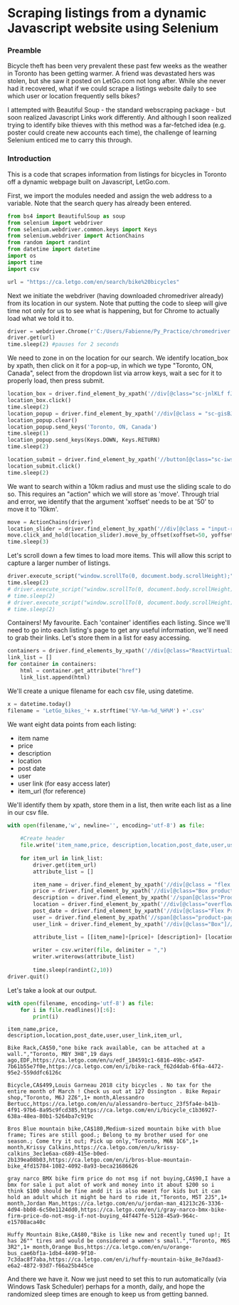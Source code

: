 
# Scraping listings from a dynamic Javascript website using Selenium

### Preamble
Bicycle theft has been very prevalent these past few weeks as the weather in Toronto has been getting warmer. A friend was devastated hers was stolen, but she saw it posted on LetGo.com not long after. While she never had it recovered, what if we could scrape a listings website daily to see which user or location frequently sells bikes? 

I attempted with Beautiful Soup - the standard webscraping package - but soon realized Javascript Links work differently. And although I soon realized trying to identify bike thieves with this method was a far-fetched idea (e.g. poster could create new accounts each time), the challenge of learning Selenium enticed me to carry this through.

### Introduction

This is a code that scrapes information from listings for bicycles in Toronto off a dynamic webpage built on Javascript, LetGo.com. 

First, we import the modules needed and assign the web address to a variable. Note that the search query has already been entered. 


```python
from bs4 import BeautifulSoup as soup
from selenium import webdriver
from selenium.webdriver.common.keys import Keys
from selenium.webdriver import ActionChains
from random import randint
from datetime import datetime
import os
import time
import csv

url = "https://ca.letgo.com/en/search/bike%20bicycles"
```

Next we initiate the webdriver (having downloaded chromedriver already) from its location in our system. Note that putting the code to sleep will give time not only for us to see what is happening, but for Chrome to actually load what we told it to.


```python
driver = webdriver.Chrome(r'C:/Users/Fabienne/Py_Practice/chromedriver.exe')
driver.get(url)
time.sleep(2) #pauses for 2 seconds
```

We need to zone in on the location for our search. We identify location_box by xpath, then click on it for a pop-up, in which we type "Toronto, ON, Canada", select from the dropdown list via arrow keys, wait a sec for it to properly load, then press submit.


```python
location_box = driver.find_element_by_xpath('//div[@class="sc-jnlKLf fJBPoC"]')
location_box.click()
time.sleep(2)
location_popup = driver.find_element_by_xpath('//div[@class = "sc-gisBJw knqFpP"]//input[@type="search"]')
location_popup.clear()
location_popup.send_keys('Toronto, ON, Canada')
time.sleep(1)
location_popup.send_keys(Keys.DOWN, Keys.RETURN)
time.sleep(2)

location_submit = driver.find_element_by_xpath('//button[@class="sc-iwsKbI bLghaB sc-ifAKCX zcOkP"]')
location_submit.click()
time.sleep(2)
```

We want to search within a 10km radius and must use the sliding scale to do so. This requires an "action" which we will store as 'move'. Through trial and error, we identify that the argument 'xoffset' needs to be at '50' to move it to '10km'. 


```python
move = ActionChains(driver)
location_slider = driver.find_element_by_xpath('//div[@class = "input-range__track input-range__track--background"]//div[@class = "input-range__slider"]')
move.click_and_hold(location_slider).move_by_offset(xoffset=50, yoffset=0).release().perform()
time.sleep(3)
```

Let's scroll down a few times to load more items. This will allow this script to capture a larger number of listings.


```python
driver.execute_script("window.scrollTo(0, document.body.scrollHeight);")
time.sleep(2)
# driver.execute_script("window.scrollTo(0, document.body.scrollHeight);")
# time.sleep(2)
# driver.execute_script("window.scrollTo(0, document.body.scrollHeight);")
# time.sleep(2)
```

Containers! My favourite. Each 'container' identifies each listing. Since we'll need to go into each listing's page to get any useful information, we'll need to grab their links. Let's store them in a list for easy accessing. 


```python
containers = driver.find_elements_by_xpath('//div[@class="ReactVirtualized__Collection__cell"]//a')
link_list = []
for container in containers:
    html = container.get_attribute("href")
    link_list.append(html)
```

We'll create a unique filename for each csv file, using datetime. 


```python
x = datetime.today()
filename = 'LetGo_bikes_'+ x.strftime('%Y-%m-%d_%H%M') +'.csv'
```

We want eight data points from each listing:
- item name
- price
- description
- location
- post date
- user
- user link (for easy access later)
- item_url (for reference)

We'll identify them by xpath, store them in a list, then write each list as a line in our csv file.


```python
with open(filename,'w', newline='', encoding='utf-8') as file:
    
    #Create header
    file.write('item_name,price, description,location,post_date,user,user_link,item_url,\n')
    
    for item_url in link_list:
        driver.get(item_url)
        attribute_list = []

        item_name = driver.find_element_by_xpath('//div[@class = "flex flex-column justify-between product-page__main-container___23Czq"]//h1').text
        price = driver.find_element_by_xpath('//div[@class="Box product-page__user-price___36nF3"]//h3').text
        description = driver.find_element_by_xpath('//span[@class="ProductDetail__name-description___1-PCj"]').text.strip().replace('\n','; ')
        location = driver.find_element_by_xpath('//div[@class="overflow-hidden"]//h4').text
        post_date = driver.find_element_by_xpath('//div[@class="Flex ProductDetail__badges___g0ZvT"]//div//div').text
        user = driver.find_element_by_xpath('//span[@class="product-page__userName___TxLGJ"]').text
        user_link = driver.find_element_by_xpath('//div[@class="Box"]//div//div//a').get_attribute("href")

        attribute_list = [[item_name]+[price]+ [description]+ [location]+ [post_date]+ [user]+ [user_link]+ [item_url]]
        
        writer = csv.writer(file, delimiter = ",")
        writer.writerows(attribute_list)
        
        time.sleep(randint(2,10))
driver.quit()
```

Let's take a look at our output.


```python
with open(filename, encoding='utf-8') as file:
    for i in file.readlines()[:6]:
        print(i)
```

    item_name,price, description,location,post_date,user,user_link,item_url,
    
    Bike Rack,CA$50,"one bike rack available, can be attached at a wall.","Toronto, M8Y 3H8",19 days ago,EDF,https://ca.letgo.com/en/u/edf_184591c1-6816-49bc-a547-7b61b55e7f0e,https://ca.letgo.com/en/i/bike-rack_f62d4dab-6f6a-4472-95e2-559ddfc6126c
    
    Bicycle,CA$499,Louis Garneau 2018 city bicycles . No tax for the entire month of March ! Check us out at 127 Ossington . Bike Repair shop,"Toronto, M6J 2Z6",1+ month,Alessandro Bertucc,https://ca.letgo.com/en/u/alessandro-bertucc_23f5fa4e-b41b-4f91-97b6-8a95c9fcd385,https://ca.letgo.com/en/i/bicycle_c1b36927-638a-48ea-80b1-5264ba7c919c
    
    Bros Blue mountain bike,CA$180,Medium-sized mountain bike with blue frame; Tires are still good.; Belong to my brother used for one season.; Come try it out; Pick up only,"Toronto, M6N 1C6",1+ month,Krissy Calkins,https://ca.letgo.com/en/u/krissy-calkins_3ec1e6aa-c689-415e-b0ed-2b139ea08b03,https://ca.letgo.com/en/i/bros-blue-mountain-bike_4fd15784-1082-4092-8a93-beca21686626
    
    gray narco BMX bike firm price do not msg if not buying,CA$90,I have a bmx for sale i put alot of work and money into it about $200 so i think $100 should be fine andd it is also meant for kids but it can hold an adult which it might be hard to ride it,"Toronto, M5T 2J5",1+ month,Jordan Man,https://ca.letgo.com/en/u/jordan-man_41213c26-3336-4d94-bb08-6c50e1124dd0,https://ca.letgo.com/en/i/gray-narco-bmx-bike-firm-price-do-not-msg-if-not-buying_44f447fe-5128-45a9-964c-e15708aca40c
    
    Huffy Mountain Bike,CA$80,"Bike is like new and recently tuned up!; It has 26"" tires and would be considered a women's small.","Toronto, M6S 3R2",1+ month,Orange Bus,https://ca.letgo.com/en/u/orange-bus_cae6bf1a-1db4-4490-9f10-7c3dac8f7aba,https://ca.letgo.com/en/i/huffy-mountain-bike_8e7daad3-e6a2-4872-93d7-f66a25b445ce
    
    

And there we have it. Now we just need to set this to run automatically (via Windows Task Scheduler) perhaps for a month, daily, and hope the randomized sleep times are enough to keep us from getting banned.
